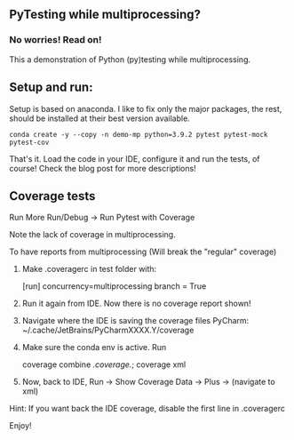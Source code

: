 ## PyTesting while multiprocessing?
### No worries! Read on!

This a demonstration of Python (py)testing while multiprocessing.

## Setup and run:

Setup is based on anaconda. I like to fix only the major packages, the rest, should be installed at their best version available.

    conda create -y --copy -n demo-mp python=3.9.2 pytest pytest-mock pytest-cov

That's it. Load the code in your IDE, configure it and run the tests, of course! Check the blog post for more descriptions!

## Coverage tests

Run More Run/Debug -> Run Pytest with Coverage

Note the lack of coverage in multiprocessing.

To have reports from multiprocessing (Will break the "regular" coverage)

1) Make .coveragerc in test folder with:

    [run]
    concurrency=multiprocessing
    branch = True

2) Run it again from IDE. Now there is no coverage report shown!

3) Navigate where the IDE is saving the coverage files PyCharm: ~/.cache/JetBrains/PyCharmXXXX.Y/coverage

4) Make sure the conda env is active. Run 

    coverage combine *.coverage.*; coverage xml

5) Now, back to IDE, Run -> Show Coverage Data -> Plus -> (navigate to xml)

Hint: If you want back the IDE coverage, disable the first line in .coveragerc

Enjoy!